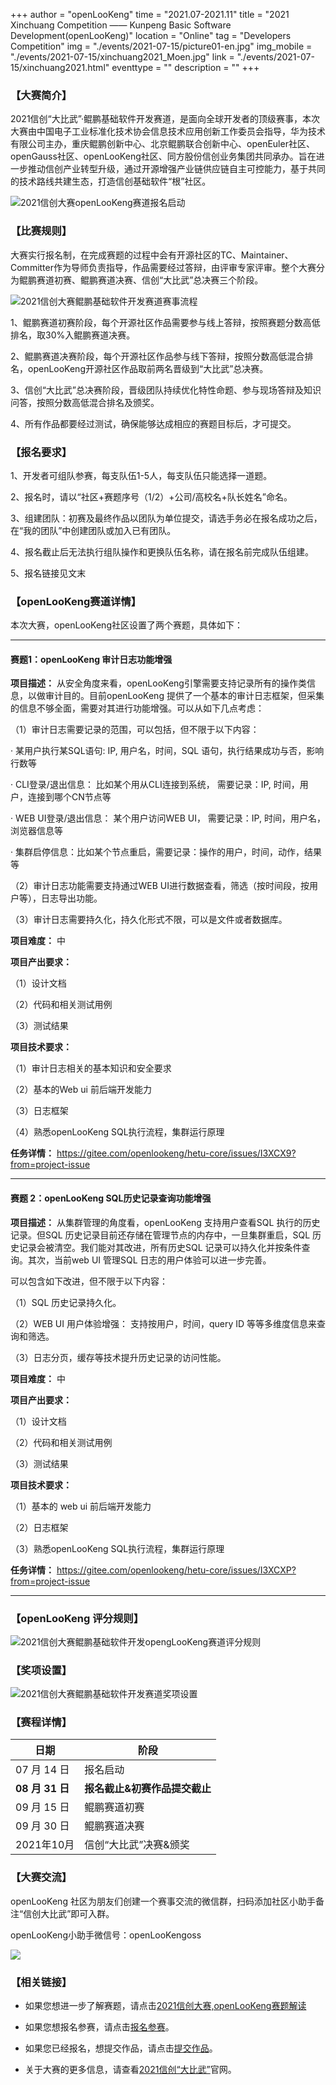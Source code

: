 +++
author = "openLooKeng"
time = "2021.07-2021.11" 
title = "2021 Xinchuang Competition —— Kunpeng Basic Software Development(openLooKeng)" 
location = "Online" 
tag = "Developers Competition"
img = "./events/2021-07-15/picture01-en.jpg" 
img_mobile = "./events/2021-07-15/xinchuang2021_Moen.jpg" 
link = "./events/2021-07-15/xinchuang2021.html"
eventtype = ""
description = ""
+++

### <b>【大赛简介】</b>

2021信创“大比武”·鲲鹏基础软件开发赛道，是面向全球开发者的顶级赛事，本次大赛由中国电子工业标准化技术协会信息技术应用创新工作委员会指导，华为技术有限公司主办，重庆鲲鹏创新中心、北京鲲鹏联合创新中心、openEuler社区、openGauss社区、openLooKeng社区、同方股份信创业务集团共同承办。旨在进一步推动信创产业转型升级，通过开源增强产业链供应链自主可控能力，基于共同的技术路线共建生态，打造信创基础软件“根”社区。

<img src="./picture01-en.jpg" alt="2021信创大赛openLooKeng赛道报名启动">

### <b>【比赛规则】</b>

大赛实行报名制，在完成赛题的过程中会有开源社区的TC、Maintainer、Committer作为导师负责指导，作品需要经过答辩，由评审专家评审。整个大赛分为鲲鹏赛道初赛、鲲鹏赛道决赛、信创“大比武”总决赛三个阶段。

<img src="./picture02.png" alt="2021信创大赛鲲鹏基础软件开发赛道赛事流程">

1、鲲鹏赛道初赛阶段，每个开源社区作品需要参与线上答辩，按照赛题分数高低排名，取30%入鲲鹏赛道决赛。 

2、鲲鹏赛道决赛阶段，每个开源社区作品参与线下答辩，按照分数高低混合排名，openLooKeng开源社区作品取前两名晋级到“大比武”总决赛。

3、信创“大比武”总决赛阶段，晋级团队持续优化特性命题、参与现场答辩及知识问答，按照分数高低混合排名及颁奖。

4、所有作品都要经过测试，确保能够达成相应的赛题目标后，才可提交。

### <b>【报名要求】</b>

1、开发者可组队参赛，每支队伍1-5人，每支队伍只能选择一道题。

2、报名时，请以“社区+赛题序号（1/2）+公司/高校名+队长姓名”命名。

3、组建团队：初赛及最终作品以团队为单位提交，请选手务必在报名成功之后，在“我的团队”中创建团队或加入已有团队。

4、报名截止后无法执行组队操作和更换队伍名称，请在报名前完成队伍组建。

5、报名链接见文末

### <b>【openLooKeng赛道详情】</b>

本次大赛，openLooKeng社区设置了两个赛题，具体如下：

---

#### <b>赛题1：openLooKeng 审计日志功能增强</b>

<b>项目描述：</b>
从安全角度来看，openLooKeng引擎需要支持记录所有的操作类信息，以做审计目的。目前openLooKeng 提供了一个基本的审计日志框架，但采集的信息不够全面，需要对其进行功能增强。可以从如下几点考虑：

（1）审计日志需要记录的范围，可以包括，但不限于以下内容：

· 某用户执行某SQL语句: IP, 用户名，时间，SQL 语句，执行结果成功与否，影响行数等

· CLI登录/退出信息： 比如某个用从CLI连接到系统， 需要记录：IP, 时间，用户，连接到哪个CN节点等

· WEB UI登录/退出信息： 某个用户访问WEB UI， 需要记录：IP, 时间，用户名，浏览器信息等

· 集群启停信息：比如某个节点重启，需要记录：操作的用户，时间，动作，结果等

（2）审计日志功能需要支持通过WEB UI进行数据查看，筛选（按时间段，按用户等），日志导出功能。

（3）审计日志需要持久化，持久化形式不限，可以是文件或者数据库。

<b>项目难度：</b> 中

<b>项目产出要求：</b> 

（1）设计文档

（2）代码和相关测试用例

（3）测试结果

<b>项目技术要求：</b> 

（1）审计日志相关的基本知识和安全要求

（2）基本的Web ui 前后端开发能力

（3）日志框架

（4）熟悉openLooKeng SQL执行流程，集群运行原理

<b>任务详情：</b> 
<https://gitee.com/openlookeng/hetu-core/issues/I3XCX9?from=project-issue>


---

#### <b>赛题 2：openLooKeng SQL历史记录查询功能增强</b>

<b>项目描述：</b>
从集群管理的角度看，openLooKeng 支持用户查看SQL 执行的历史记录。但SQL 历史记录目前还存储在管理节点的内存中，一旦集群重启，SQL 历史记录会被清空。我们能对其改进，所有历史SQL 记录可以持久化并按条件查询。其次，当前web UI 管理SQL 日志的用户体验可以进一步完善。

可以包含如下改进，但不限于以下内容：

（1）SQL 历史记录持久化。

（2）WEB UI 用户体验增强： 支持按用户，时间，query ID 等等多维度信息来查询和筛选。

（3）日志分页，缓存等技术提升历史记录的访问性能。

<b>项目难度：</b> 中

<b>项目产出要求：</b> 

（1）设计文档

（2）代码和相关测试用例

（3）测试结果

<b>项目技术要求：</b> 

（1）基本的 web ui 前后端开发能力

（2）日志框架

（3）熟悉openLooKeng SQL执行流程，集群运行原理

<b>任务详情：</b> 
<https://gitee.com/openlookeng/hetu-core/issues/I3XCXP?from=project-issue>


---
### <b>【openLooKeng 评分规则】</b>

<img src="./picture04.png" alt="2021信创大赛鲲鹏基础软件开发opengLooKeng赛道评分规则">

### <b>【奖项设置】</b>

<img src="./picture03.png" alt="2021信创大赛鲲鹏基础软件开发赛道奖项设置">

### <b>【赛程详情】</b>

| 日期                     | 阶段                                     |
| -------------------------| ---------------------------------------- |
| 07 月 14 日               | 报名启动                            |
| **08 月 31 日**               | **报名截止&初赛作品提交截止** |
| 09 月 15 日               | 鲲鹏赛道初赛                       |
| 09 月 30 日               | 鲲鹏赛道决赛                        |
| 2021年10月 | 信创“大比武”决赛&颁奖                     |

### <b>【大赛交流】</b>

openLooKeng 社区为朋友们创建一个赛事交流的微信群，扫码添加社区小助手备注“信创大比武”即可入群。

openLooKeng小助手微信号：openLooKengoss

<img src="./openlookengoss.jpg">

### <b>【相关链接】</b>

* 如果您想进一步了解赛题，请点击[2021信创大赛,openLooKeng赛题解读](https://www.bilibili.com/video/BV12V411p79d)

* 如果您想报名参赛，请点击[报名参赛](https://competition.huaweicloud.com/information/1000041535/circumstance)。

* 如果您已经报名，想提交作品，请点击[提交作品](https://competition.huaweicloud.com/information/1000041535/submission)。

* 关于大赛的更多信息，请查看[2021信创“大比武”](https://www.hikunpeng.com/activities/xinchuang2021)官网。

